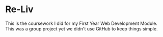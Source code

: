 # Re-Liv
This is the coursework I did for my First Year Web Development Module. This was a group project yet we didn't use GitHub to keep things simple.
